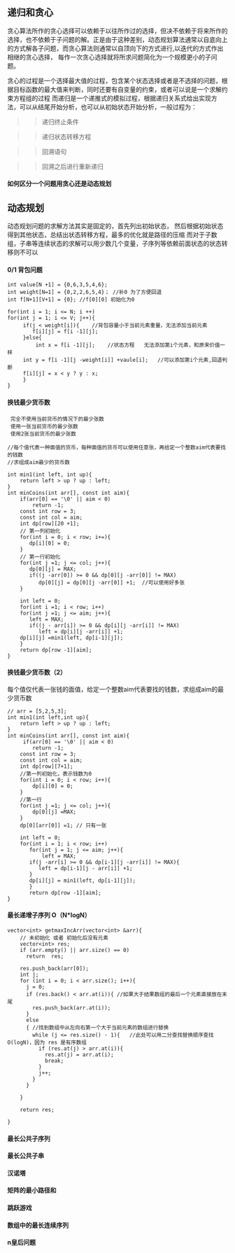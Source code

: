 

## 递归和贪心

贪心算法所作的贪心选择可以依赖于以往所作过的选择，但决不依赖于将来所作的选择，也不依赖于子问题的解。正是由于这种差别，动态规划算法通常以自底向上的方式解各子问题，而贪心算法则通常以自顶向下的方式进行,以迭代的方式作出相继的贪心选择，
每作一次贪心选择就将所求问题简化为一个规模更小的子问题。  

贪心的过程是一个选择最大值的过程，包含某个状态选择或者是不选择的问题，根据目标函数的最大值来判断，同时还要有自变量的约束，或者可以说是一个求解约束方程组的过程
而递归是一个递推式的模拟过程，根据递归关系式给出实现方法，可以从结尾开始分析，也可以从初始状态开始分析，一般过程为：
>> 递归终止条件  

>> 递归状态转移方程  

>> 回溯语句  

>> 回溯之后进行重新递归  

#### 如何区分一个问题用贪心还是动态规划

## 动态规划
动态规划问题的求解方法其实是固定的，首先列出初始状态， 然后根据初始状态得到其他状态，总结出状态转移方程，最多的优化就是路径的压缩
而对于子数组，子串等连续状态的求解可以用少数几个变量，子序列等依赖前面状态的状态转移则不可以

#### 0/1 背包问题
```
int value[N +1] = {0,6,3,5,4,6};
int weight[N=1] = {0,2,2,6,5,4}； //补0 为了方便回退
int f[N+1][V+1] = {0}; //f[0][0] 初始化为0

for(int i = 1; i <= N; i ++)
for(int j = 1; i <= V; j++){
     if(j < weight[i]){    //背包容量小于当前元素重量，无法添加当前元素
        f[i][j] = f[i -1][j];  
     }else{
         int x = f[i -1][j];    //状态方程   无法添加第i个元素，和原来价值一样
	 int y = f[i -1][j -weight[i]] +vaule[i];   //可以添加第i个元素,回退判断
	 f[i][j] = x < y ? y : x;
     }
}

```
#### 换钱最少货币数
     完全不使用当前货币的情况下的最少张数
     使用一张当前货币的最少张数
     使用2张当前货币的最少张数
     
```
//每个值代表一种面值的货币，每种面值的货币可以使用任意张，再给定一个整数aim代表要找的钱数
//求组成aim最少的货币数

int min1(int left, int up){
    return left > up ? up : left;
}
int minCoins(int arr[], const int aim){
    if(arr[0] == '\0' || aim < 0)
    	return -1;
    const int row = 3;
    const int col = aim;
    int dp[row][20 +1];
    // 第一列初始化
    for(int i = 0; i < row; i+=){
       dp[i][0] = 0;
    }
    // 第一行初始化
    for(int j =1; j <= col; j++){
       dp[0][j] = MAX;
       if((j -arr[0]) >= 0 && dp[0][j -arr[0]] != MAX)
          dp[0][j] = dp[0][j -arr[0]] +1;  //可以使用好多张
    }
    
    int left = 0;
    for(int i =1; i < row; i++)
    for(int j =1; j <= aim; j++){
       left = MAX;
       if((j - arr[i]) >= 0 && dp[i][j -arr[i]] != MAX) 
          left = dp[i][j -arr[i]] +1;
	dp[i][j] =min1(left, dp[i-1][j]);
    }
    return dp[row -1][aim];
}

```

#### 换钱最少货币数（2）
每个值仅代表一张钱的面值，给定一个整数aim代表要找的钱数，求组成aim的最少货币数
```
// arr = [5,2,5,3];
int min1(int left,int up){
    return left > up ? up : left;
}
int minCoins(int arr[], const int aim){
     if(arr[0] == '\0' || aim < 0)
    	return -1;
    const int row = 3;
    const int col = aim;
    int dp[row][7+1];
    //第一列初始化，表示钱数为0
    for(int i = 0; i < row; i++){
    	dp[i][0] = 0;
    }
    //第一行
    for(int j =1; j <= col; j++){
        dp[0][j] =MAX;
    }
    dp[0][arr[0]] =1; // 只有一张
    
    int left = 0;
    for(int i = 1; i < row; i++)
       for(int j = 1; j <= aim; j++){
           left = MAX;
	   if(j -arr[i] >= 0 && dp[i-1][j -arr[i]] != MAX){
	      left = dp[i-1][j - arr[i]] +1;
	   }
	   dp[i][j] = min1(left, dp[i-1][j]);
       }
       return dp[row -1][aim];   
}

```

####  最长递增子序列 O（N*logN）
```
vector<int> getmaxIncArr(vector<int> &arr){
	// 未初始化 或者 初始化后没有元素
    vector<int> res;
    if (arr.empty() || arr.size() == 0)
      return  res;

    res.push_back(arr[0]);
    int j;
    for (int i = 0; i < arr.size(); i++){
      j = 0; 
      if (res.back() < arr.at(i)){ //如果大于结果数组的最后一个元素直接放在末尾
        res.push_back(arr.at(i));
      }
      else
      { //找到数组中从左向右第一个大于当前元素的数组进行替换
        while (j <= res.size() - 1){   //此处可以用二分查找替换顺序查找 O(logN)，因为 res 是有序数组
          if (res.at(j) > arr.at(i)){
            res.at(j) = arr.at(i);
            break;
          }
          j++;
        }
      }

	}

	return res;

}
```
#### 最长公共子序列
#### 最长公共子串
#### 汉诺塔
#### 矩阵的最小路径和
#### 跳跃游戏
#### 数组中的最长连续序列
#### n皇后问题
